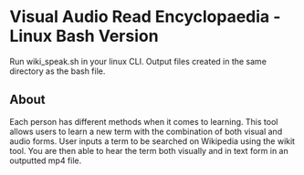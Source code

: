# Visual Audio Read Encyclopaedia - Linux Bash Version

Run wiki_speak.sh in your linux CLI. Output files created in the same directory as the bash file.

## About

Each person has different methods when it comes to learning. This tool allows users to learn a new term with the combination of both visual and audio forms. User inputs a term to be searched on Wikipedia using the wikit tool. You are then able to hear the term both visually and in text form in an outputted mp4 file.
